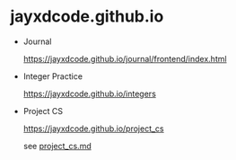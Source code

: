 # jayxdcode.github.io

- Journal

  https://jayxdcode.github.io/journal/frontend/index.html
  


- Integer Practice

  https://jayxdcode.github.io/integers



- Project CS

  https://jayxdcode.github.io/project_cs

  see [project_cs.md](/project_cs/project_cs.md)
